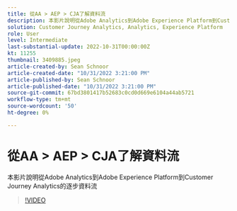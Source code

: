```yaml
---
title: 從AA > AEP > CJA了解資料流
description: 本影片說明從Adobe Analytics到Adobe Experience Platform到Customer Journey Analytics的逐步資料流
solution: Customer Journey Analytics, Analytics, Experience Platform
role: User
level: Intermediate
last-substantial-update: 2022-10-31T00:00:00Z
kt: 11255
thumbnail: 3409885.jpeg
article-created-by: Sean Schnoor
article-created-date: "10/31/2022 3:21:00 PM"
article-published-by: Sean Schnoor
article-published-date: "10/31/2022 3:21:00 PM"
source-git-commit: 67bd3801417b52683c0cd0d669e6104a44ab5721
workflow-type: tm+mt
source-wordcount: '50'
ht-degree: 0%

---
```



# 從AA > AEP > CJA了解資料流

本影片說明從Adobe Analytics到Adobe Experience Platform到Customer Journey Analytics的逐步資料流

>[!VIDEO](https://video.tv.adobe.com/v/3409885/?quality=12&learn=on)
